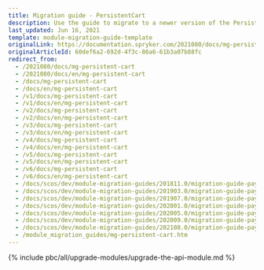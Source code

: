 ```yaml
---
title: Migration guide - PersistentCart
description: Use the guide to migrate to a newer version of the PersistentCart module.
last_updated: Jun 16, 2021
template: module-migration-guide-template
originalLink: https://documentation.spryker.com/2021080/docs/mg-persistent-cart
originalArticleId: 60def6a2-692d-4f3c-86a6-61b3a07b88fc
redirect_from:
  - /2021080/docs/mg-persistent-cart
  - /2021080/docs/en/mg-persistent-cart
  - /docs/mg-persistent-cart
  - /docs/en/mg-persistent-cart
  - /v1/docs/mg-persistent-cart
  - /v1/docs/en/mg-persistent-cart
  - /v2/docs/mg-persistent-cart
  - /v2/docs/en/mg-persistent-cart
  - /v3/docs/mg-persistent-cart
  - /v3/docs/en/mg-persistent-cart
  - /v4/docs/mg-persistent-cart
  - /v4/docs/en/mg-persistent-cart
  - /v5/docs/mg-persistent-cart
  - /v5/docs/en/mg-persistent-cart
  - /v6/docs/mg-persistent-cart
  - /v6/docs/en/mg-persistent-cart
  - /docs/scos/dev/module-migration-guides/201811.0/migration-guide-payone-suite.html
  - /docs/scos/dev/module-migration-guides/201903.0/migration-guide-payone-suite.html
  - /docs/scos/dev/module-migration-guides/201907.0/migration-guide-payone-suite.html
  - /docs/scos/dev/module-migration-guides/202001.0/migration-guide-payone-suite.html
  - /docs/scos/dev/module-migration-guides/202005.0/migration-guide-payone-suite.html
  - /docs/scos/dev/module-migration-guides/202009.0/migration-guide-payone-suite.html
  - /docs/scos/dev/module-migration-guides/202108.0/migration-guide-payone-suite.html
  - /module_migration_guides/mg-persistent-cart.htm
---
```


{% include pbc/all/upgrade-modules/upgrade-the-api-module.md %} <!-- To edit, see /_includes/pbc/all/upgrade-modules/upgrade-the-api-module.md -->
